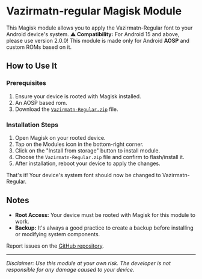 # Vazirmatn-regular Magisk Module

This Magisk module allows you to apply the Vazirmatn-Regular font to your Android device's system.
**⚠️ Compatibility:** For Android 15 and above, please use version 2.0.0!
This module is made only for Android **AOSP** and custom ROMs based on it.
## How to Use It

### Prerequisites
1. Ensure your device is rooted with Magisk installed.
2. An AOSP based rom.
3. Download the [`Vazirmatn-Regular.zip`](https://github.com/mrostd/VazirmatnRegularMagisk/releases) file.

### Installation Steps
1. Open Magisk on your rooted device.
2. Tap on the Modules icon in the bottom-right corner.
3. Click on the "Install from storage" button to install module.
4. Choose the `Vazirmatn-Regular.zip` file and confirm to flash/install it.
5. After installation, reboot your device to apply the changes.

That's it! Your device's system font should now be changed to Vazirmatn-Regular.

## Notes

- **Root Access:** Your device must be rooted with Magisk for this module to work.
- **Backup:** It's always a good practice to create a backup before installing or modifying system components.

Report issues on the [GitHub repository](https://github.com/mrostd/VazirmatnRegularMagisk/issues).

---

*Disclaimer: Use this module at your own risk. The developer is not responsible for any damage caused to your device.*

